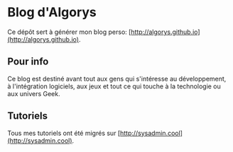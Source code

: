 # Blog d'Algorys

Ce dépôt sert à générer mon blog perso: [http://algorys.github.io](http://algorys.github.io).

## Pour info

Ce blog est destiné avant tout aux gens qui s'intéresse au développement, à l'intégration logiciels, aux jeux et tout ce qui touche à la technologie ou aux univers Geek.

## Tutoriels

Tous mes tutoriels ont été migrés sur [http://sysadmin.cool](http://sysadmin.cool).
